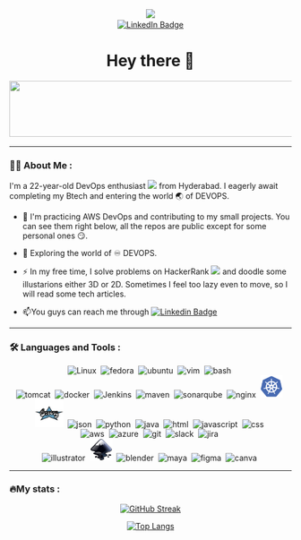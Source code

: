 <div id="header" align="center">
  <img src="https://media.giphy.com/media/v1.Y2lkPTc5MGI3NjExM3I4d2dyMmwzbHg1b2IxamVlNXVxeHdieWVkeHBxc2Z2aG5teXhqayZlcD12MV9pbnRlcm5hbF9naWZfYnlfaWQmY3Q9Zw/GQty4dYXeVkOeMzqVx/giphy.gif" width="150"/>
  <div id="badges">
    <a href="https://www.linkedin.com/in/charan-s-045854194/"> 
      <img src="https://img.shields.io/badge/LinkedIn-blue?style=for-the-badge&logo=linkedin&logoColor=white" alt="LinkedIn Badge"/> 
    </a> 
  </div> 
  
  <h1 align="center">
    Hey there 👋
  </h1>
</div> 
<div align="center">
  <img src="https://media.giphy.com/media/qEqiI3Oq7vBkoE236M/giphy.gif" width="900" height="100"/>
  <!--<img src="https://media.giphy.com/media/VPpkvgTIJ817dfQOXI/giphy.gif" width="900" height="250"/>--> 
</div>

---

### 👨‍💻 About Me :

I'm a 22-year-old DevOps enthusiast <img src="https://media.giphy.com/media/WUlplcMpOCEmTGBtBW/giphy.gif" width="40"> from Hyderabad. I eagerly await completing my Btech and entering the world 🌏 of DEVOPS. 

- :telescope: I'm practicing AWS DevOps and contributing to my small projects. You can see them right below, all the repos are public except for some personal ones 😏.
  
- :seedling: Exploring the world of ♾️ DEVOPS.
 
- :zap: In my free time, I solve problems on HackerRank  <img src= "https://hrcdn.net/fcore/assets/work/header/hackerrank_logo-21e2867566.svg" width="15px"/>  and doodle some illustarions either 3D or 2D. Sometimes I feel too lazy even to move, so I will read some tech articles.
 
- :mailbox:You guys can reach me through [![Linkedin Badge](https://img.shields.io/badge/-Charan-blue?style=flat&logo=Linkedin&logoColor=white)](https://www.linkedin.com/in/charan-s-045854194/)

---

### 🛠️ Languages and Tools : 

<div>
  
  <div align="center">
    <img src="https://www.cdnlogo.com/logos/l/11/linux.svg" title="Linux" alt="Linux" width="40" height="40"/>&nbsp;
    <img src="https://www.cdnlogo.com/logos/f/2/fedora.svg" title="fedora" alt="fedora" width="40" height="40"/>&nbsp;
    <img src="https://www.cdnlogo.com/logos/u/89/ubuntu.svg" title="ubuntu" alt="ubuntu" width="40" height="40"/>&nbsp;
    <img src="https://www.cdnlogo.com/logos/v/69/vim.svg" title="vim" alt="vim" width="40" height="40"/>&nbsp;
    <img src="https://www.cdnlogo.com/logos/b/16/bash.svg" title="bash" alt="bash" width="60" height="60"/>&nbsp
  <div/>
     
  <div align="center">
    <img src="https://www.cdnlogo.com/logos/t/39/tomcat.svg" title="tomcat" alt="tomcat" width="40" height="40"/>&nbsp;
    <img src="https://www.cdnlogo.com/logos/d/41/docker.svg" title="docker" alt="docker" width="40" height="40"/>&nbsp;
    <img src="https://www.cdnlogo.com/logos/j/95/jenkins.svg" title="Jenkins" alt="Jenkins" width="40" height="40"/>&nbsp; 
    <img src="https://www.cdnlogo.com/logos/a/87/apache.svg" title="maven" alt="maven" width="40" height="40"/>&nbsp;
    <img src="https://www.cdnlogo.com/logos/s/5/sonarsource.svg" title="sonarqube" alt="sonarqube" width="40" height="40"/>&nbsp;
    <img src="https://www.cdnlogo.com/logos/n/74/nginx.svg" title="nginx" alt="nginx" width="40" height="40"/>&nbsp;
    <img src="https://github.com/devicons/devicon/blob/930f0136d96f0a65c1de5278be875415d6fbe610/icons/kubernetes/kubernetes-plain.svg" title="k8s" alt="k8s" width="40" height="40"/>&nbsp
    <!--<img src="https://www.cdnlogo.com/logos/a/51/ansible.svg" title="ansible" alt="ansible" width="40" height="40"/>&nbsp;
    <img src="https://www.cdnlogo.com/logos/g/64/grafana.svg" title="grafana" alt="grafana" width="40" height="40"/>&nbsp -->
  <div/>
    
  <div align="center">
    <img src="https://github.com/devicons/devicon/blob/master/icons/groovy/groovy-original.svg" title="groovy" alt="groovy" width="50" height="50"/>&nbsp;
    <img src="https://www.cdnlogo.com/logos/j/89/json.svg" title="json" alt="json" width="40" height="40"/>&nbsp;
    <img src="https://www.cdnlogo.com/logos/p/3/python.svg" title="python" alt="python" width="40" height="40"/>&nbsp;
    <img src="https://www.cdnlogo.com/logos/j/2/java.svg" title="java" alt="java" width="40" height="40"/>&nbsp;
    <img src="https://www.cdnlogo.com/logos/h/90/html-5.svg" title="html" alt="html" width="50" height="50"/>&nbsp;
    <img src="https://www.cdnlogo.com/logos/j/44/javascript.svg" title="javascript" alt="javascript" width="40" height="40"/>&nbsp;
    <img src="https://www.cdnlogo.com/logos/c/18/css.svg" title="css" alt="css" width="40" height="40"/>&nbsp
  <div/>
    
  <div align="center">
    <img src="https://www.cdnlogo.com/logos/a/19/aws.svg" title="aws" alt="aws" width="40" height="40"/>&nbsp;
    <img src="https://www.cdnlogo.com/logos/a/12/azure.svg" title="azure" alt="azure" width="40" height="40"/>&nbsp;
    <img src="https://www.cdnlogo.com/logos/g/24/git-bash.svg" title="git" alt="git" width="40" height="40"/>&nbsp;
    <img src="https://www.cdnlogo.com/logos/s/40/slack-new.svg" title="slack" alt="slack" width="40" height="40"/>&nbsp;
    <img src="https://www.cdnlogo.com/logos/j/28/jira.svg" title="jira" alt="jira" width="40" height="40"/>&nbsp
  <div/>
    
  <div align="center">
    <img src="https://www.cdnlogo.com/logos/a/67/adobe-illustrator-cc-icon.svg" title="illustrator" alt="illustrator" width="40" height="40"/>&nbsp;
    <img src="https://github.com/devicons/devicon/blob/master/icons/inkscape/inkscape-original.svg" title="Inkscape" alt="Inkscape" width="40" height="40"/>&nbsp;
    <img src="https://www.cdnlogo.com/logos/b/32/blender.svg" title="blender" alt="blender" width="40" height="40"/>&nbsp;
    <img src="https://www.cdnlogo.com/logos/m/99/maya-2017.svg" title="maya" alt="maya" width="40" height="40"/>&nbsp;
    <img src="https://www.cdnlogo.com/logos/f/43/figma.svg" title="figma" alt="figma" width="40" height="40"/>&nbsp;
    <img src="https://www.cdnlogo.com/logos/c/41/canva.svg" title="canva" alt="canva" width="40" height="40"/>&nbsp
  <div/>
    
<div/>

---

<div align="left">
  
### 🔥My stats : 

</div>

[![GitHub Streak](https://github-readme-streak-stats-livid-eight.vercel.app?user=CharanSamsani&theme=carbonfox&border_radius=10&card_width=600&fire=EB5454&ring=EB5454)](https://git.io/streak-stats)

[![Top Langs](https://github-readme-stats.vercel.app/api/top-langs/?username=CharanSamsani&layout=compact&theme=vision-friendly-dark&width=600)](https://github.com/anuraghazra/github-readme-stats)






